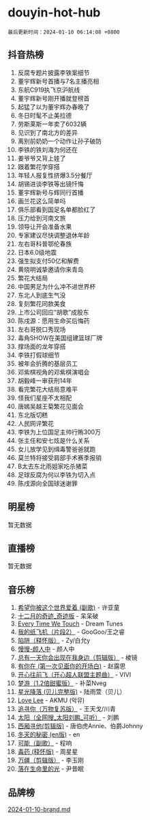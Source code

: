 # douyin-hot-hub

`最后更新时间：2024-01-10 06:14:08 +0800`

## 抖音热榜

1. 反腐专题片披露李铁案细节
1. 董宇辉新号首播与7名主播亮相
1. 东航C919执飞京沪航线
1. 董宇辉新号刚开播就登榜首
1. 起猛了以为董宇辉办春晚了
1. 冬日时髦不止美拉德
1. 劳斯莱斯一年卖了6032辆
1. 见识到了南北方的差异
1. 离别前奶奶一个动作让孙子破防
1. 李铁的铁刘海为何还在
1. 姜爷爷又背上娃了
1. 跟着繁花学穿搭
1. 年轻人报复性挤爆3.5分餐厅
1. 胡锡进谈李铁等出镜忏悔
1. 董宇辉新号与辉同行首播
1. 画兰花这么简单吗
1. 俱乐部看到国足名单都脸红了
1. 压力给到河南文旅
1. 领导让开会准备水果
1. 专家建议尽快调整退休年龄
1. 左右哥科普鄂伦春族
1. 日本6.0级地震
1. 强生拟支付50亿和解费
1. 黄晓明诚挚邀请你来青岛
1. 繁花大结局
1. 中国男足为什么冲不进世界杯
1. 东北人到底生气没
1. 复刻繁花同款美食
1. 上市公司回应“胡歌”成股东
1. 陈戌源：愿用生命买后悔药
1. 左右哥脱口秀现场
1. 毒角SHOW在美国组建篮球厂牌
1. 撑场面的龙年穿搭
1. 李铁打假球细节
1. 被年会折腾的基层员工
1. 邓紫棋视角的邓紫棋演唱会
1. 胡毅峰一审获刑14年
1. 看完繁花大结局意难平
1. 怪我们星座不太相配
1. 唐嫣吴越王菊繁花见面会
1. 东北版切糕
1. 人民网评繁花
1. 李铁为上位国足主帅行贿300万
1. 张主任和安七炫是什么关系
1. 女儿放学见到缉毒警爸爸就跑
1. 莫兰特将接受肩部手术赛季报销
1. B太去东北雨姐家吃杀猪菜
1. 足球反腐为何以李铁为切入点
1. 陈戌源向全国球迷谢罪

## 明星榜

暂无数据

## 直播榜

暂无数据

## 音乐榜

1. [希望你被这个世界爱着 (副歌)](https://sf86-cdn-tos.douyinstatic.com/obj/tos-cn-ve-2774/oUHCmWQfZlE3QQBKBeD8rCFLpJzPgCpImhsxMt) - 许亚童
1. [十二月的奇迹_奇迹版](https://sf6-cdn-tos.douyinstatic.com/obj/tos-cn-ve-2774/oMslvA9FBzGMGHnyUuoiiUjtIAXfMz6tzwByW8) - 呆呆破
1. [Every Time We Touch](https://sf6-cdn-tos.douyinstatic.com/obj/tos-cn-ve-2774/ogN6lUKQeBBfEVhIOMikG1CcJjugxk1tztZyhP) - Dream Tunes
1. [我的纸飞机（片段2）](https://sf86-cdn-tos.douyinstatic.com/obj/tos-cn-ve-2774/oM2ZrKcg2CD5AeRB2gkeXOFB1IxAGJdZPazYHf) - GooGoo/王之睿
1. [陷阱（释怀版）](https://sf6-cdn-tos.douyinstatic.com/obj/tos-cn-ve-2774/oE8C21LeZrzKLDFfQYgMzx4GAIHageG5IzayY7) - Zy/白允y
1. [慢慢-颜人中](https://sf86-cdn-tos.douyinstatic.com/obj/tos-cn-ve-2774/ocjHNfBXdBxQNC8ZGAeoLMFTUgtBg8bkExunDC) - 颜人中
1. [总有一天你会出现在我身边（剪辑版）](https://sf86-cdn-tos.douyinstatic.com/obj/tos-cn-ve-2774/oMLsHwhWW7CYoAhoWB9EXUQIzNBsfAJxpAoxCU) - 棱镜
1. [有你在 (第一次见面你的开场白)](https://sf86-cdn-tos.douyinstatic.com/obj/tos-cn-ve-2774/oAthrQ3ClJBfI57uBoFEgNDYtNCZ0TSYQQfxQ0) - 赵露思
1. [开心往前飞（开心超人联盟主题曲）](https://sf86-cdn-tos.douyinstatic.com/obj/tos-cn-ve-2774/9d8fb7c82cf1421fb93a9fe925275e0a) - VIVI
1. [梦游（1.2倍甜蜜版）](https://sf3-cdn-tos.douyinstatic.com/obj/tos-cn-ve-2774/o4gyAUm8hwufoEABmwVIiQtHsFuGzAEEWtNMzo) - 补菜Nveg
1. [星光降落 (贝儿完整版)](https://sf3-cdn-tos.douyinstatic.com/obj/tos-cn-ve-2774/okwB9hAwyAtsFFkFBzAX1hOOfQuIoMNs0W2Mwr) - 陆雨萱（贝儿）
1. [Love Lee](https://sf6-cdn-tos.douyinstatic.com/obj/tos-cn-ve-2774/o05GbkJGbCBTdDnMtB0fwOYgkeZp23vrWQDQBS) - AKMU (악뮤)
1. [追寻你（万物复苏版）](https://sf86-cdn-tos.douyinstatic.com/obj/tos-cn-ve-2774/oYeAZJsbjIDit9APmBg8u6uDUQnHmoCf3gbo74) - 王天戈/川青
1. [太阳（全网搜_太阳刘鹏_可听）](https://sf6-cdn-tos.douyinstatic.com/obj/tos-cn-ve-2774/ogWbyIQnlBFImVbeDocRdCIYtBHlbJXgfZMvgz) - 刘鹏
1. [西厢寻他(剪辑版)](https://sf86-cdn-tos.douyinstatic.com/obj/tos-cn-ve-2774/oUsAVfAQKlRNxEv5qxvIB8o5qmIWUcXbzJKJhw) - 唐伯虎Annie、伯爵Johnny
1. [冬天的秘密 (en版)](https://sf86-cdn-tos.douyinstatic.com/obj/tos-cn-ve-2774/okIuMHDdzyf3FjGK4Lphe1vfHcQaPIHAg0Z4CR) - en
1. [可能（副歌）](https://sf86-cdn-tos.douyinstatic.com/obj/tos-cn-ve-2774/cde1731888894259b333569393c2fb51) - 程响
1. [毒药 (释怀版)](https://sf86-cdn-tos.douyinstatic.com/obj/tos-cn-ve-2774/oYILMEAzspdZBIzy4frJNB8ZHPHWAhiwowd4Ad) - 周星星
1. [万疆（剪辑版）](https://sf86-cdn-tos.douyinstatic.com/obj/tos-cn-ve-2774/ooG7oVgFlDTelKCjCsTTobQvbdtj1BBQXnfZd8) - 李玉刚
1. [落在生命里的光](https://sf86-cdn-tos.douyinstatic.com/obj/tos-cn-ve-2774/d9ffa8c090124ea58bb10df9b510c01d) - 尹昔眠

## 品牌榜

[2024-01-10-brand.md](2024-01-10-brand.md)
